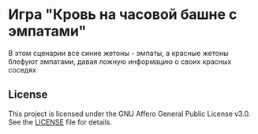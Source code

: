 # Игра "Кровь на часовой башне с эмпатами"

В этом сценарии все синие жетоны - эмпаты, а красные жетоны блефуют эмпатами, 
давая ложную информацию о своих красных соседях


## License
This project is licensed under the GNU Affero General Public License v3.0.  
See the [LICENSE](./LICENSE) file for details.